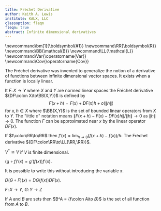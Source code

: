 ```yaml
---
title: Fréchet Derivative
author: Keith A. Lewis
institute: KALX, LLC
classoption: fleqn
fleqn: true
abstract: Infinite dimensional derivatives
---
```


\newcommand\bm[1]{\boldsymbol{#1}}
\newcommand\RR{\boldsymbol{R}}
\newcommand\BB{\mathcal{B}}
\newcommand\LL{\mathcal{L}}
\newcommand\Var{\operatorname{Var}}
\newcommand\Cov{\operatorname{Cov}}

The Fréchet derivative was invented to generalize the notion of a derivative
of functions between infinite dimensional vector spaces.
It exists when a function is locally linear.

It $F\colon X\to Y$ where $X$ and $Y$ are normed linear spaces
the Fréchet derivative ${DF\colon X\to\BB(X,Y)}$ is defined by
$$
	F(x + h) = F(x) + DF(x)h + o(\|h\|)
$$
for $x,h\in X$ where $\BB(X,Y)$ is the set of bounded linear operators from $X$ to $Y$.
The "little $o$" notation means
$\|F(x + h) - F(x) - DF(x)h\|/\|h\| \to 0$ as $\|h\| \to 0$.
The function $F$ can be approximated near $x$ by the linear operator $DF(x)$.

If $f\colon\RR\to\RR$ then $f'(x) = \lim_{h\to 0}(f(x + h) - f(x))/h$.
The Fréchet derivative ${DF\colon\RR\to\LL(\RR,\RR)}$.

$V^*\cong V$ if $V$ is finite dimensional.

$(g\circ f)'(x) = g'(f(x))f'(x)$.

It is possible to write this without introducing the variable $x$.

$D(G\circ F)(x) = DG(f(x))DF(x)$.

$F\colon X\to Y$, $G\colon Y\to Z$

If $A$ and $B$ are sets then $B^A = \{f\colon A\to $B$\}$ is the set
of all function from $A$ to $B$. 



